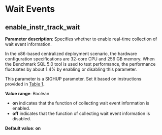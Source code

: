 # Wait Events<a name="EN-US_TOPIC_0289900098"></a>

## enable\_instr\_track\_wait<a name="en-us_topic_0283137742_en-us_topic_0237124755_section983311682019"></a>

**Parameter description**: Specifies whether to enable real-time collection of wait event information.

In the x86-based centralized deployment scenario, the hardware configuration specifications are 32-core CPU and 256 GB memory. When the Benchmark SQL 5.0 tool is used to test performance, the performance fluctuates by about 1.4% by enabling or disabling this parameter.

This parameter is a SIGHUP parameter. Set it based on instructions provided in [Table 1](../DatabaseAdministrationGuide/resetting-parameters.md#en-us_topic_0283137176_en-us_topic_0237121562_en-us_topic_0059777490_t91a6f212010f4503b24d7943aed6d846).

**Value range**: Boolean

-   **on**  indicates that the function of collecting wait event information is enabled.
-   **off**  indicates that the function of collecting wait event information is disabled.

**Default value**:  **on**
